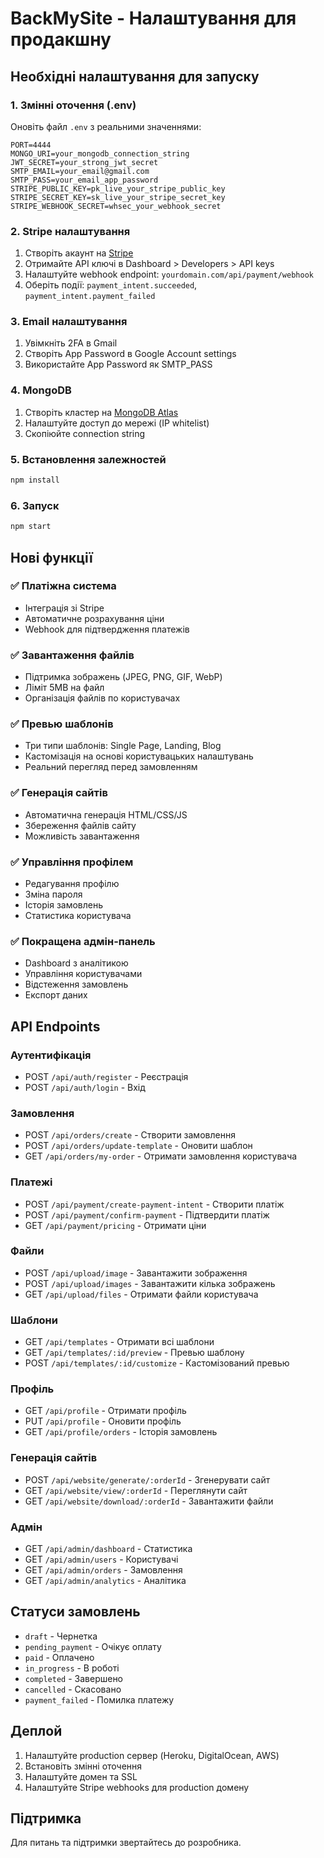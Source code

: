 # BackMySite - Налаштування для продакшну

## Необхідні налаштування для запуску

### 1. Змінні оточення (.env)
Оновіть файл `.env` з реальними значеннями:

```env
PORT=4444
MONGO_URI=your_mongodb_connection_string
JWT_SECRET=your_strong_jwt_secret
SMTP_EMAIL=your_email@gmail.com
SMTP_PASS=your_email_app_password
STRIPE_PUBLIC_KEY=pk_live_your_stripe_public_key
STRIPE_SECRET_KEY=sk_live_your_stripe_secret_key
STRIPE_WEBHOOK_SECRET=whsec_your_webhook_secret
```

### 2. Stripe налаштування
1. Створіть акаунт на [Stripe](https://stripe.com)
2. Отримайте API ключі в Dashboard > Developers > API keys
3. Налаштуйте webhook endpoint: `yourdomain.com/api/payment/webhook`
4. Оберіть події: `payment_intent.succeeded`, `payment_intent.payment_failed`

### 3. Email налаштування
1. Увімкніть 2FA в Gmail
2. Створіть App Password в Google Account settings
3. Використайте App Password як SMTP_PASS

### 4. MongoDB
1. Створіть кластер на [MongoDB Atlas](https://cloud.mongodb.com)
2. Налаштуйте доступ до мережі (IP whitelist)
3. Скопіюйте connection string

### 5. Встановлення залежностей
```bash
npm install
```

### 6. Запуск
```bash
npm start
```

## Нові функції

### ✅ Платіжна система
- Інтеграція зі Stripe
- Автоматичне розрахування ціни
- Webhook для підтвердження платежів

### ✅ Завантаження файлів
- Підтримка зображень (JPEG, PNG, GIF, WebP)
- Ліміт 5MB на файл
- Організація файлів по користувачах

### ✅ Превью шаблонів
- Три типи шаблонів: Single Page, Landing, Blog
- Кастомізація на основі користувацьких налаштувань
- Реальний перегляд перед замовленням

### ✅ Генерація сайтів
- Автоматична генерація HTML/CSS/JS
- Збереження файлів сайту
- Можливість завантаження

### ✅ Управління профілем
- Редагування профілю
- Зміна пароля
- Історія замовлень
- Статистика користувача

### ✅ Покращена адмін-панель
- Dashboard з аналітикою
- Управління користувачами
- Відстеження замовлень
- Експорт даних

## API Endpoints

### Аутентифікація
- POST `/api/auth/register` - Реєстрація
- POST `/api/auth/login` - Вхід

### Замовлення
- POST `/api/orders/create` - Створити замовлення
- POST `/api/orders/update-template` - Оновити шаблон
- GET `/api/orders/my-order` - Отримати замовлення користувача

### Платежі
- POST `/api/payment/create-payment-intent` - Створити платіж
- POST `/api/payment/confirm-payment` - Підтвердити платіж
- GET `/api/payment/pricing` - Отримати ціни

### Файли
- POST `/api/upload/image` - Завантажити зображення
- POST `/api/upload/images` - Завантажити кілька зображень
- GET `/api/upload/files` - Отримати файли користувача

### Шаблони
- GET `/api/templates` - Отримати всі шаблони
- GET `/api/templates/:id/preview` - Превью шаблону
- POST `/api/templates/:id/customize` - Кастомізований превью

### Профіль
- GET `/api/profile` - Отримати профіль
- PUT `/api/profile` - Оновити профіль
- GET `/api/profile/orders` - Історія замовлень

### Генерація сайтів
- POST `/api/website/generate/:orderId` - Згенерувати сайт
- GET `/api/website/view/:orderId` - Переглянути сайт
- GET `/api/website/download/:orderId` - Завантажити файли

### Адмін
- GET `/api/admin/dashboard` - Статистика
- GET `/api/admin/users` - Користувачі
- GET `/api/admin/orders` - Замовлення
- GET `/api/admin/analytics` - Аналітика

## Статуси замовлень
- `draft` - Чернетка
- `pending_payment` - Очікує оплату
- `paid` - Оплачено
- `in_progress` - В роботі
- `completed` - Завершено
- `cancelled` - Скасовано
- `payment_failed` - Помилка платежу

## Деплой
1. Налаштуйте production сервер (Heroku, DigitalOcean, AWS)
2. Встановіть змінні оточення
3. Налаштуйте домен та SSL
4. Налаштуйте Stripe webhooks для production домену

## Підтримка
Для питань та підтримки звертайтесь до розробника.